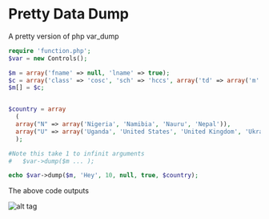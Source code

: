 # Pretty Data Dump
A pretty version of php var_dump

```php
require 'function.php';
$var = new Controls();

$m = array('fname' => null, 'lname' => true);
$c = array('class' => 'cosc', 'sch' => 'hccs', array('td' => array('m' => 8.5)));
$m[] = $c;


$country = array
  (
  array("N" => array('Nigeria', 'Namibia', 'Nauru', 'Nepal')),
  array("U" => array('Uganda', 'United States', 'United Kingdom', 'Ukraine')),
  );

#Note this take 1 to infinit arguments
#   $var->dump($m ... );

echo $var->dump($m, 'Hey', 10, null, true, $country);

```
The above code outputs

![alt tag](https://github.com/Ghostff/pretty_data_dump.php/blob/master/SS.png)